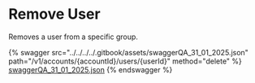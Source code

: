 # Remove User

Removes a user from a specific group.

{% swagger src="../../../../.gitbook/assets/swaggerQA_31_01_2025.json" path="/v1/accounts/{accountId}/users/{userId}" method="delete" %}
[swaggerQA_31_01_2025.json](../../../../.gitbook/assets/swaggerQA_31_01_2025.json)
{% endswagger %}
